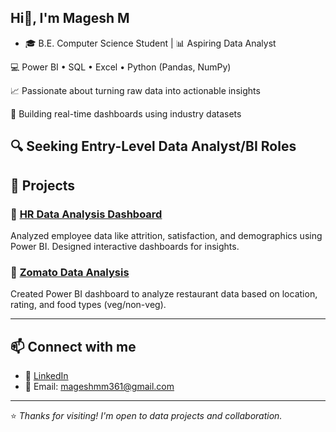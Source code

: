 ## Hi👋, I'm Magesh M

- 🎓 B.E. Computer Science Student | 📊 Aspiring Data Analyst  

💻 Power BI • SQL • Excel • Python (Pandas, NumPy)  

📈 Passionate about turning raw data into actionable insights  

🚀 Building real-time dashboards using industry datasets  

🔍 Seeking Entry-Level Data Analyst/BI Roles
---
## 📁 Projects

### 🔹 [HR Data Analysis Dashboard](https://github.com/Magesh361/hr-data-analysis)
Analyzed employee data like attrition, satisfaction, and demographics using Power BI. Designed interactive dashboards for insights.

### 🔹 [Zomato Data Analysis](https://github.com/Magesh361/zomato-data-analysis)
Created Power BI dashboard to analyze restaurant data based on location, rating, and food types (veg/non-veg).

---

## 📫 Connect with me

- 🔗 [LinkedIn](https://www.linkedin.com/in/magesh-mg)  
- 📧 Email: mageshmm361@gmail.com

---

⭐️ *Thanks for visiting! I'm open to data projects and collaboration.*
